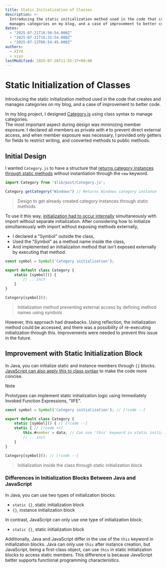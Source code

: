 ```yaml
---
title: Static Initialization of Classes
description: >-
  Introducing the static initialization method used in the code that creates and
  manages categories on my blog, and a case of improvement to better code.
dates:
  - "2025-07-21T16:56:54.000Z"
  - "2025-07-21T16:32:54.000Z"
  - "2025-07-13T06:54:45.000Z"
authors:
  - XIYO
  - xiyo
lastModified: 2025-07-26T11:55:37+09:00
---
```

# Static Initialization of Classes

Introducing the static initialization method used in the code that creates and manages categories on my blog, and a case of improvement to better code.

In my blog project, I designed [Category.js](https://github.com/XIYO/xiyo.github.io/blob/a1bbc44ebd12986ce1d06d74273c6242efbae4f2/src/lib/post/Category.js "Code that performs class initialization externally") using class syntax to manage categories.  
The most important aspect during design was minimizing member exposure.
I declared all members as private with `#` to prevent direct external access,
and when member exposure was necessary, I provided only getters for fields to restrict writing, and converted methods to public methods.

## Initial Design

I wanted `Category.js` to have a structure that [returns category instances through static methods](https://github.com/XIYO/xiyo.github.io/blob/a1bbc44ebd12986ce1d06d74273c6242efbae4f2/src/lib/post/Category.js#L84-L100) without instantiation through the `new` keyword.

```js
import Category from '$lib/post/Category.js';

Category.getCategory("Windows") // Returns Windows category instance
```

> Design to get already created category instances through static methods

To use it this way, [initialization had to occur internally](https://github.com/XIYO/xiyo.github.io/blob/a1bbc44ebd12986ce1d06d74273c6242efbae4f2/src/lib/post/Category.js#L178) simultaneously with import without separate initialization. After considering how to initialize simultaneously with import without exposing methods externally,
- I declared a "Symbol" outside the class,
- Used the "Symbol" as a method name inside the class,
- And implemented an initialization method that isn't exposed externally by executing that method.

```js data-title="Category.js"
const symbol = Symbol('Category initialization');

export default class Category {
	static [symbol]() {
	    // ...init
	}
}

Category[symbol]();
```

> Initialization method preventing external access by defining method names using symbols

However, this approach had drawbacks.
Using reflection, the initialization method could be accessed,
and there was a possibility of re-executing initialization through this.
Improvements were needed to prevent this issue in the future.

## Improvement with Static Initialization Block

In Java, you can initialize static and instance members through `{}` blocks.
[JavaScript can also apply this to class syntax](https://github.com/XIYO/xiyo.github.io/blob/ebd7d90f357ef507654a1a6b08aa4ece8f42d0d1/src/lib/post/Category.js#L16-L29 "Code using static initialization block") to make the code more concise.

> [!NOTE]
> Prototypes can implement static initialization logic using Immediately Invoked Function Expressions, "IIFE".

```js data-title="Category.js"
const symbol = Symbol('Category initialization'); // [!code --]

export default class Category {
	static [symbol]() { // [!code --]
	static { // [!code ++]
	    this.#member = data; // Can use 'this' keyword in static initialization // [!code ++]
	    // ...init
	}
}

Category[symbol](); // [!code --]
```

> Initialization inside the class through static initialization block

### Differences in Initialization Blocks Between Java and JavaScript

In Java, you can use two types of initialization blocks:
- `static {}`, static initialization block
- `{}`, instance initialization block

In contrast, JavaScript can only use one type of initialization block:
- `static {}`, static initialization block

Additionally, Java and JavaScript differ in the use of the `this` keyword in initialization blocks.
Java can only use `this` after instance creation,
but JavaScript, being a first-class object, can use `this` in static initialization blocks to access static members.
This difference is because JavaScript better supports functional programming characteristics.
